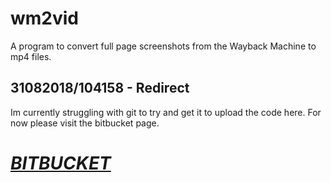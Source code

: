 # wm2vid
A program to convert full page screenshots from the Wayback Machine to mp4 files.

## 31082018/104158 - Redirect

Im currently struggling with git to try and get it to upload the code here. For now please visit the bitbucket page.

# [***BITBUCKET***](https://bitbucket.org/T54/wm2vid/src/master/)
